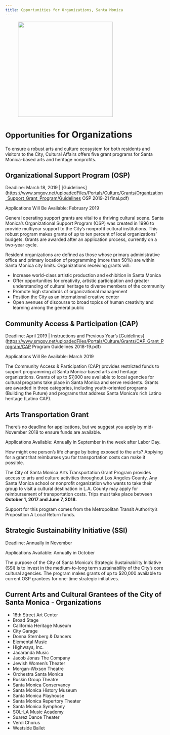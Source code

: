 ```yaml
---
title: Opportunities for Organizations, Santa Monica
---
```


<figure>
  <img src="/uploads/coast-samba.jpg" height="300" alt="" />
</figure>

<small>Opportunities</small> for Organizations
===============================

To ensure a robust arts and culture ecosystem for both residents and visitors to the City, Cultural Affairs offers five grant programs for Santa Monica-based arts and heritage nonprofits.

Organizational Support Program (OSP)
------------------------------------

Deadline: March 18, 2019 | [Guidelines](https://www.smgov.net/uploadedFiles/Portals/Culture/Grants/Organization_Support_Grant_Program/Guidelines OSP 2019-21 final.pdf)

Applications Will Be Available: February 2019

General operating support grants are vital to a thriving cultural scene. Santa Monica’s Organizational Support Program (OSP) was created in 1996 to provide multiyear support to the City’s nonprofit cultural institutions. This robust program makes grants of up to ten percent of local organizations’ budgets. Grants are awarded after an application process, currently on a two-year cycle.

Resident organizations are defined as those whose primary administrative office and primary location of programming (more than 50%) are within Santa Monica city limits. Organizations receiving grants will:

*   Increase world-class artistic production and exhibition in Santa Monica
*   Offer opportunities for creativity, artistic participation and greater understanding of cultural heritage to diverse members of the community
*   Promote high standards of organizational management
*   Position the City as an international creative center
*   Open avenues of discourse to broad topics of human creativity and learning among the general public

Community Access & Participation (CAP)
--------------------------------------

Deadline: April 2019 | Instructions and Previous Year’s [Guidelines](https://www.smgov.net/uploadedFiles/Portals/Culture/Grants/CAP_Grant_Program/CAP Program Guidelines 2018-19.pdf)

Applications Will Be Available: March 2019

The Community Access & Participation (CAP) provides restricted funds to support programming at Santa Monica-based arts and heritage organizations. Grants of up to $7,000 are available to local agencies for cultural programs take place in Santa Monica and serve residents. Grants are awarded in three categories,  including youth-oriented programs (Building the Future) and programs that address Santa Monica’s rich Latino heritage (Latino CAP).

Arts Transportation Grant 
--------------------------

There’s no deadline for applications, but we suggest you apply by mid-November 2018 to ensure funds are available.

Applications Available: Annually in September in the week after Labor Day.

How might one person’s life change by being exposed to the arts? Applying for a grant that reimburses you for transportation costs can make it possible.

The City of Santa Monica Arts Transportation Grant Program provides access to arts and culture activities throughout Los Angeles County. Any Santa Monica school or nonprofit organization who wants to take their group to visit a cultural destination in L.A. County may apply for reimbursement of transportation costs. Trips must take place between **October 1, 2017 and June 7, 2018.** 

Support for this program comes from the Metropolitan Transit Authority’s Proposition A Local Return funds.

Strategic Sustainability Initiative (SSI)
-----------------------------------------

Deadline: Annually in November

Applications Available: Annually in October

The purpose of the City of Santa Monica’s Strategic Sustainability Initiative (SSI) is to invest in the medium-to-long term sustainability of the City’s core cultural agencies. The program makes grants of up to $20,000 available to current OSP grantees for one-time strategic initiatives. 

Current Arts and Cultural Grantees of the City of Santa Monica - Organizations
------------------------------------------------------------------------------

*   18th Street Art Center
*   Broad Stage
*   California Heritage Museum
*   City Garage
*   Donna Sternberg & Dancers
*   Elemental Music
*   Highways, Inc.
*   Jacaranda Music
*   Jacob Jonas The Company
*   Jewish Women’s Theater
*   Morgan-Wixson Theatre
*   Orchestra Santa Monica
*   Ruskin Group Theatre
*   Santa Monica Conservancy
*   Santa Monica History Museum
*   Santa Monica Playhouse
*   Santa Monica Repertory Theater
*   Santa Monica Symphony
*   SOL-LA Music Academy
*   Suarez Dance Theater
*   Verdi Chorus
*   Westside Ballet
